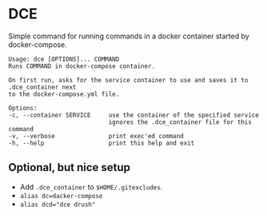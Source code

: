 DCE
===

Simple command for running commands in a docker container started by
docker-compose.

```shell
Usage: dce [OPTIONS]... COMMAND
Runs COMMAND in docker-compose container.

On first run, asks for the service container to use and saves it to .dce_container next
to the docker-compose.yml file.

Options:
-c, --container SERVICE     use the container of the specified service
                            ignores the .dce_container file for this command
-v, --verbose               print exec'ed command
-h, --help                  print this help and exit
```

Optional, but nice setup
------------------------

* Add `.dce_container` to `$HOME/.gitexcludes`.
* `alias dc=dacker-compose`
* `alias dcd="dce drush"`
